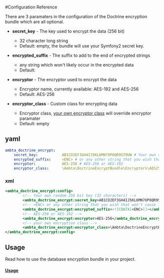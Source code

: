 #Configuration Reference

There are 3 paramaters in the configuration of the Doctrine encryption bundle which are all optional.

* **secret_key** - The key used to encrypt the data (256 bit)
    * 32 character long string
    * Default: empty, the bundle will use your Symfony2 secret key.

* **encrypted_suffix** - The suffix to add to the end of encrypted strings
    * any string which won't likely occur in the encrypted data
    * Default: <ENC>

* **encryptor** - The encryptor used to encrypt the data
    * Encryptor name, currently available: AES-192 and AES-256
    * Default: AES-256

* **encryptor_class** - Custom class for encrypting data
    * Encryptor class, [your own encryptor class](https://github.com/dalyan91/DoctrineEncryptBundle/blob/master/Resources/doc/custom_encryptor.md) will override encryptor paramater
    * Default: empty
    
## yaml

``` yaml
ambta_doctrine_encrypt:
    secret_key:           AB1CD2EF3GH4IJ5KL6MN7OP8QR9ST0UW # Your own random 256 bit key (32 characters)
    encrypted_suffix:     <ENC> # or any other string that you wish that won't cause issues with your DB
    encryptor:            AES-256 # AES-256 or AES-192
    encryptor_class:      \Ambta\DoctrineEncryptBundle\Encryptors\AES256Encryptor # your own encryption class
```

### xml

``` xml 
<ambta_doctrine_encrypt:config>
        <!-- Your own random 256 bit key (32 characters) -->
        <ambta_doctrine_encrypt:secret_key>AB1CD2EF3GH4IJ5KL6MN7OP8QR9ST0UW</ambta_doctrine_encrypt:secret_key>
        <!-- <ENC> or any other string that you wish that won't cause issues with your DB -->
        <ambta_doctrine_encrypt:encrypted_suffix><![CDATA[<ENC>]]></ambta_doctrine_encrypt:secret_key>
        <!-- AES-256 or AES-192 -->
        <ambta_doctrine_encrypt:encryptor>AES-256</ambta_doctrine_encrypt:encryptor>
        <!-- your own encryption class -->
        <ambta_doctrine_encrypt:encryptor_class>\Ambta\DoctrineEncryptBundle\Encryptors\AES256Encryptor</ambta_doctrine_encrypt:encryptor_class>
</ambta_doctrine_encrypt:config>
```

## Usage

Read how to use the database encryption bundle in your project.

#### [Usage](https://github.com/dalyan91/DoctrineEncryptBundle/blob/master/Resources/doc/usage.md)
